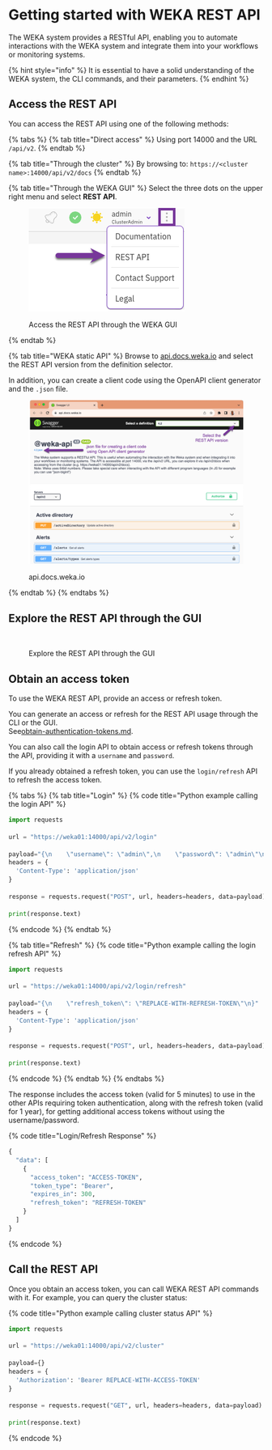 # Getting started with WEKA REST API

The WEKA system provides a RESTful API, enabling you to automate interactions with the WEKA system and integrate them into your workflows or monitoring systems.

{% hint style="info" %}
It is essential to have a solid understanding of the WEKA system, the CLI commands, and their parameters.
{% endhint %}

## Access the REST API

You can access the REST API using one of the following methods:

{% tabs %}
{% tab title="Direct access" %}
Using port 14000 and the URL `/api/v2`.
{% endtab %}

{% tab title="Through the cluster" %}
By browsing to: `https://<cluster name>:14000/api/v2/docs`
{% endtab %}

{% tab title="Through the WEKA GUI" %}
Select the three dots on the upper right menu and select **REST API**.

<figure><img src="../.gitbook/assets/wmng_access_rest_api.png" alt=""><figcaption><p>Access the REST API through the WEKA GUI</p></figcaption></figure>
{% endtab %}

{% tab title="WEKA static API" %}
Browse to [api.docs.weka.io](https://api.docs.weka.io) and select the REST API version from the definition selector.

In addition, you can create a client code using the OpenAPI client generator and the `.json` file.

<figure><img src="../.gitbook/assets/static-api-docs.png" alt=""><figcaption><p>api.docs.weka.io</p></figcaption></figure>
{% endtab %}
{% endtabs %}

## Explore the REST API through the GUI

<figure><img src="../.gitbook/assets/Get_started_with_REST_API.gif" alt=""><figcaption><p>Explore the REST API through the GUI</p></figcaption></figure>

## Obtain an access token

To use the WEKA REST API, provide an access or refresh token.

You can generate an access or refresh for the REST API usage through the CLI or the GUI.\
See[obtain-authentication-tokens.md](../usage/security/obtain-authentication-tokens.md "mention").

You can also call the login API to obtain access or refresh tokens through the API, providing it with a `username` and `password`.&#x20;

If you already obtained a refresh token, you can use the `login/refresh` API to refresh the access token.

{% tabs %}
{% tab title="Login" %}
{% code title="Python example calling the login API" %}
```python
import requests

url = "https://weka01:14000/api/v2/login"

payload="{\n    \"username\": \"admin\",\n    \"password\": \"admin\"\n}"
headers = {
  'Content-Type': 'application/json'
}

response = requests.request("POST", url, headers=headers, data=payload)

print(response.text)

```
{% endcode %}
{% endtab %}

{% tab title="Refresh" %}
{% code title="Python example calling the login refresh API" %}
```python
import requests

url = "https://weka01:14000/api/v2/login/refresh"

payload="{\n    \"refresh_token\": \"REPLACE-WITH-REFRESH-TOKEN\"\n}"
headers = {
  'Content-Type': 'application/json'
}

response = requests.request("POST", url, headers=headers, data=payload)

print(response.text)

```
{% endcode %}
{% endtab %}
{% endtabs %}

The response includes the access token (valid for 5 minutes) to use in the other APIs requiring token authentication, along with the refresh token (valid for 1 year), for getting additional access tokens without using the username/password.

{% code title="Login/Refresh Response" %}
```python
{
  "data": [
    {
      "access_token": "ACCESS-TOKEN",
      "token_type": "Bearer",
      "expires_in": 300,
      "refresh_token": "REFRESH-TOKEN"
    }
  ]
}
```
{% endcode %}

## Call the REST API

Once you obtain an access token, you can call WEKA REST API commands with it. For example, you can query the cluster status:

{% code title="Python example calling cluster status API" %}
```python
import requests

url = "https://weka01:14000/api/v2/cluster"

payload={}
headers = {
  'Authorization': 'Bearer REPLACE-WITH-ACCESS-TOKEN'
}

response = requests.request("GET", url, headers=headers, data=payload)

print(response.text)

```
{% endcode %}
